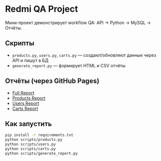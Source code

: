 # Redmi QA Project

Мини-проект демонстрирует workflow QA: API → Python → MySQL → Отчёты.

## Скрипты
- `products.py`, `users.py`, `carts.py` — создают/обновляют данные через API и пишут в БД
- `generate_report.py` — формирует HTML и CSV отчёты

## Отчёты (через GitHub Pages)
- [Full Report](https://niiksolo.github.io/Manual-QA-Portfolio/api-sql-testing/sql/reports/full_report.html)
- [Products Report](https://niiksolo.github.io/Manual-QA-Portfolio/api-sql-testing/sql/reports/products_report.html)
- [Users Report](https://niiksolo.github.io/Manual-QA-Portfolio/api-sql-testing/sql/reports/users_report.html)
- [Carts Report](https://niiksolo.github.io/Manual-QA-Portfolio/api-sql-testing/sql/reports/carts_report.html)

## Как запустить
```bash
pip install -r requirements.txt
python scripts/products.py
python scripts/users.py
python scripts/carts.py
python scripts/generate_report.py
